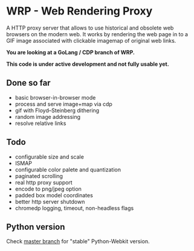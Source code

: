 # WRP - Web Rendering Proxy
A HTTP proxy server that allows to use historical and obsolete web browsers on the modern web. It works by rendering the web page in to a GIF image associated with clickable imagemap of original web links.

**You are looking at a GoLang / CDP branch of WRP.**

**This code is under active development and not fully usable yet.**


## Done so far
* basic browser-in-browser mode
* process and serve image+map via cdp
* gif with Floyd–Steinberg dithering
* random image addressing
* resolve relative links

## Todo
* configurable size and scale
* ISMAP
* configurable color palete and quantization
* paginated scrolling
* real http proxy support
* encode to png/jpeg option
* padded box model coordinates
* better http server shutdown
* chromedp logging, timeout, non-headless flags

## Python version
Check [master branch](https://github.com/tenox7/wrp/tree/master) for "stable" Python-Webkit version.


